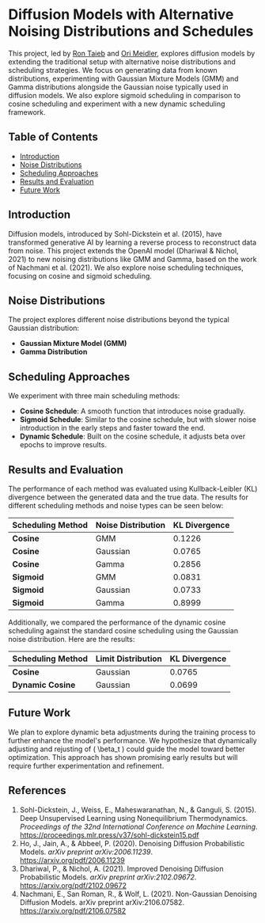 
# Diffusion Models with Alternative Noising Distributions and Schedules

This project, led by [Ron Taieb](https://www.linkedin.com/in/ron-taieb-7991231bb/) and [Ori Meidler](https://www.linkedin.com/in/ori-meidler/), explores diffusion models by extending the traditional setup with alternative noise distributions and scheduling strategies. We focus on generating data from known distributions, experimenting with Gaussian Mixture Models (GMM) and Gamma distributions alongside the Gaussian noise typically used in diffusion models.
We also explore sigmoid scheduling in comparison to cosine scheduling and experiment with a new dynamic scheduling framework.


## Table of Contents
- [Introduction](#introduction)
- [Noise Distributions](#noise-distributions)
- [Scheduling Approaches](#scheduling-approaches)
- [Results and Evaluation](#results-and-evaluation)
- [Future Work](#future-work)

## Introduction

Diffusion models, introduced by Sohl-Dickstein et al. (2015), have transformed generative AI by learning a reverse process to reconstruct data from noise. This project extends the OpenAI model (Dhariwal & Nichol, 2021) to new noising distributions like GMM and Gamma, based on the work of Nachmani et al. (2021). We also explore noise scheduling techniques, focusing on cosine and sigmoid scheduling.


## Noise Distributions

The project explores different noise distributions beyond the typical Gaussian distribution:
- **Gaussian Mixture Model (GMM)**
- **Gamma Distribution**

## Scheduling Approaches

We experiment with three main scheduling methods:
- **Cosine Schedule**: A smooth function that introduces noise gradually.
- **Sigmoid Schedule**: Similar to the cosine schedule, but with slower noise introduction in the early steps and faster toward the end.
- **Dynamic Schedule**: Built on the cosine schedule, it adjusts beta over epochs to improve results.
  
## Results and Evaluation

The performance of each method was evaluated using Kullback-Leibler (KL) divergence between the generated data and the true data. The results for different scheduling methods and noise types can be seen below:

| Scheduling Method  | Noise Distribution  | KL Divergence |
|--------------------|---------------------|--------------|
| **Cosine**         | GMM                 | 0.1226       |
| **Cosine**         | Gaussian            | 0.0765       |
| **Cosine**         | Gamma               | 0.2856       |
| **Sigmoid**        | GMM                 | 0.0831       |
| **Sigmoid**        | Gaussian            | 0.0733       |
| **Sigmoid**        | Gamma               | 0.8999       |

Additionally, we compared the performance of the dynamic cosine scheduling against the standard cosine scheduling using the Gaussian noise distribution. Here are the results:

| Scheduling Method    | Limit Distribution  | KL Divergence |
|----------------------|---------------------|--------------|
| **Cosine**           | Gaussian            | 0.0765       |
| **Dynamic Cosine**    | Gaussian            | 0.0699       |


## Future Work

We plan to explore dynamic beta adjustments during the training process to further enhance the model's performance. We hypothesize that dynamically adjusting and rejusting of \( \beta_t \) could guide the model toward better optimization. This approach has shown promising early results but will require further experimentation and refinement.

## References

1. Sohl-Dickstein, J., Weiss, E., Maheswaranathan, N., & Ganguli, S. (2015). Deep Unsupervised Learning using Nonequilibrium Thermodynamics. *Proceedings of the 32nd International Conference on Machine Learning*. https://proceedings.mlr.press/v37/sohl-dickstein15.pdf
3. Ho, J., Jain, A., & Abbeel, P. (2020). Denoising Diffusion Probabilistic Models. *arXiv preprint arXiv:2006.11239*. https://arxiv.org/pdf/2006.11239
4. Dhariwal, P., & Nichol, A. (2021). Improved Denoising Diffusion Probabilistic Models. *arXiv preprint arXiv:2102.09672*. https://arxiv.org/pdf/2102.09672
5. Nachmani, E., San Roman, R., & Wolf, L. (2021). Non-Gaussian Denoising Diffusion Models. arXiv preprint arXiv:2106.07582. https://arxiv.org/pdf/2106.07582

